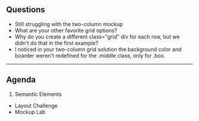 ## Questions

* Still struggling with the two-column mockup
* What are your other favorite grid options?
* Why do you create a different class="grid" div for each row, but we didn't do that in the first example?
* I noticed in your two-column grid solution the background color and boarder weren't redefined for the .middle class, only for .box.

---

## Agenda

1. Semantic Elements
* Layout Challenge
* Mockup Lab